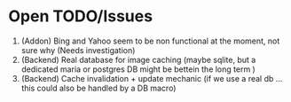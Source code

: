 
# Open TODO/Issues

1.   (Addon) Bing and Yahoo seem to be non functional at the moment, not sure why (Needs investigation) 
1. (Backend) Real database for image caching (maybe sqlite, but a dedicated maria or postgres DB might be bettein the long term )
1. (Backend) Cache invalidation + update mechanic (if we use a real db ... this could also be handled by a DB macro)
